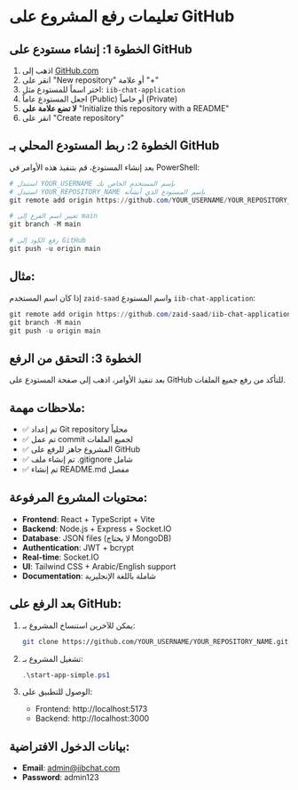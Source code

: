 # تعليمات رفع المشروع على GitHub

## الخطوة 1: إنشاء مستودع على GitHub

1. اذهب إلى [GitHub.com](https://github.com)
2. انقر على "New repository" أو علامة "+"
3. اختر اسماً للمستودع مثل: `iib-chat-application`
4. اجعل المستودع عاماً (Public) أو خاصاً (Private)
5. **لا تضع علامة على** "Initialize this repository with a README"
6. انقر على "Create repository"

## الخطوة 2: ربط المستودع المحلي بـ GitHub

بعد إنشاء المستودع، قم بتنفيذ هذه الأوامر في PowerShell:

```powershell
# استبدل YOUR_USERNAME بإسم المستخدم الخاص بك
# استبدل YOUR_REPOSITORY_NAME بإسم المستودع الذي أنشأته
git remote add origin https://github.com/YOUR_USERNAME/YOUR_REPOSITORY_NAME.git

# تغيير اسم الفرع إلى main
git branch -M main

# رفع الكود إلى GitHub
git push -u origin main
```

## مثال:
إذا كان اسم المستخدم `zaid-saad` واسم المستودع `iib-chat-application`:

```powershell
git remote add origin https://github.com/zaid-saad/iib-chat-application.git
git branch -M main
git push -u origin main
```

## الخطوة 3: التحقق من الرفع

بعد تنفيذ الأوامر، اذهب إلى صفحة المستودع على GitHub للتأكد من رفع جميع الملفات.

## ملاحظات مهمة:

- ✅ تم إعداد Git repository محلياً
- ✅ تم عمل commit لجميع الملفات
- ✅ المشروع جاهز للرفع على GitHub
- ✅ تم إنشاء ملف .gitignore شامل
- ✅ تم إنشاء README.md مفصل

## محتويات المشروع المرفوعة:

- **Frontend**: React + TypeScript + Vite
- **Backend**: Node.js + Express + Socket.IO
- **Database**: JSON files (لا يحتاج MongoDB)
- **Authentication**: JWT + bcrypt
- **Real-time**: Socket.IO
- **UI**: Tailwind CSS + Arabic/English support
- **Documentation**: شاملة باللغة الإنجليزية

## بعد الرفع على GitHub:

1. يمكن للآخرين استنساخ المشروع بـ:
   ```bash
   git clone https://github.com/YOUR_USERNAME/YOUR_REPOSITORY_NAME.git
   ```

2. تشغيل المشروع بـ:
   ```powershell
   .\start-app-simple.ps1
   ```

3. الوصول للتطبيق على:
   - Frontend: http://localhost:5173
   - Backend: http://localhost:3000

## بيانات الدخول الافتراضية:
- **Email**: admin@iibchat.com
- **Password**: admin123 